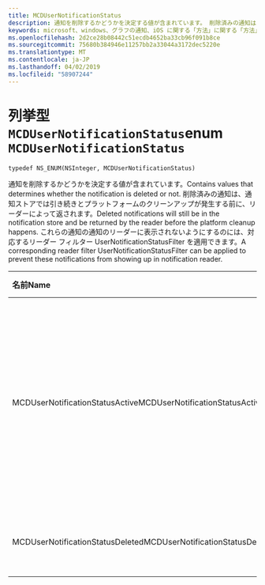 ```yaml
---
title: MCDUserNotificationStatus
description: 通知を削除するかどうかを決定する値が含まれています。 削除済みの通知は、通知ストアでは引き続きとプラットフォームのクリーンアップが発生する前に、リーダーによって返されます。 これらの通知の通知のリーダーに表示されないようにするのには、対応するリーダー フィルター UserNotificationStatusFilter を適用できます。
keywords: microsoft、windows、グラフの通知、iOS に関する「方法」に関する「方法」の iPhone
ms.openlocfilehash: 2d2ce28b08442c51ecdb4652ba33cb96f091b8ce
ms.sourcegitcommit: 75680b384946e11257bb2a33044a3172dec5220e
ms.translationtype: MT
ms.contentlocale: ja-JP
ms.lasthandoff: 04/02/2019
ms.locfileid: "58907244"
---
```

# <a name="enum-mcdusernotificationstatus"></a><span data-ttu-id="7e595-106">列挙型 `MCDUserNotificationStatus`</span><span class="sxs-lookup"><span data-stu-id="7e595-106">enum `MCDUserNotificationStatus`</span></span>

```
typedef NS_ENUM(NSInteger, MCDUserNotificationStatus)
```

<span data-ttu-id="7e595-107">通知を削除するかどうかを決定する値が含まれています。</span><span class="sxs-lookup"><span data-stu-id="7e595-107">Contains values that determines whether the notification is deleted or not.</span></span> <span data-ttu-id="7e595-108">削除済みの通知は、通知ストアでは引き続きとプラットフォームのクリーンアップが発生する前に、リーダーによって返されます。</span><span class="sxs-lookup"><span data-stu-id="7e595-108">Deleted notifications will still be in the notification store and be returned by the reader before the platform cleanup happens.</span></span> <span data-ttu-id="7e595-109">これらの通知の通知のリーダーに表示されないようにするのには、対応するリーダー フィルター UserNotificationStatusFilter を適用できます。</span><span class="sxs-lookup"><span data-stu-id="7e595-109">A corresponding reader filter UserNotificationStatusFilter can be applied to prevent these notifications from showing up in notification reader.</span></span> 

|<span data-ttu-id="7e595-110">名前</span><span class="sxs-lookup"><span data-stu-id="7e595-110">Name</span></span> | <span data-ttu-id="7e595-111">値</span><span class="sxs-lookup"><span data-stu-id="7e595-111">Value</span></span> | <span data-ttu-id="7e595-112">説明</span><span class="sxs-lookup"><span data-stu-id="7e595-112">Description</span></span> |
|:-- |:-- |:-- |
|   <span data-ttu-id="7e595-113">MCDUserNotificationStatusActive</span><span class="sxs-lookup"><span data-stu-id="7e595-113">MCDUserNotificationStatusActive</span></span> |<span data-ttu-id="7e595-114">0</span><span class="sxs-lookup"><span data-stu-id="7e595-114">0</span></span>| <span data-ttu-id="7e595-115">通知は、まだアクティブで接続されているデバイス プラットフォームのストア内で永続化されました。</span><span class="sxs-lookup"><span data-stu-id="7e595-115">The notification is still active and persisted inside Connected Devices Platform store.</span></span> |
|   <span data-ttu-id="7e595-116">MCDUserNotificationStatusDeleted</span><span class="sxs-lookup"><span data-stu-id="7e595-116">MCDUserNotificationStatusDeleted</span></span> | <span data-ttu-id="7e595-117">1</span><span class="sxs-lookup"><span data-stu-id="7e595-117">1</span></span>| <span data-ttu-id="7e595-118">通知が削除されました。</span><span class="sxs-lookup"><span data-stu-id="7e595-118">The notification has been deleted.</span></span>|